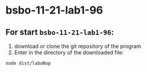# bsbo-11-21-lab1-96

## For start `bsbo-11-21-lab1-96`:
1. download or clone the git repository of the program
2. Enter in the directory of the downloaded file:

```
node dist/labaNop
```
